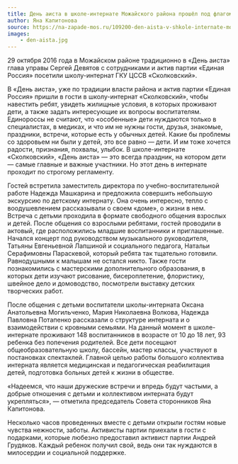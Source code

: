 ```yaml
---
title: День аиста в школе-интернате Можайского района прошёл под флагом добра
author: Яна Капитонова
source: https://na-zapade-mos.ru/109200-den-aista-v-shkole-internate-mozhajskogo-rajona-proshjol-pod-flagom-dobra.html
images:
    - den-aista.jpg
---
```

29 октября 2016 года в Можайском районе традиционно в «День аиста» глава управы Сергей Девятов с сотрудниками и актив
партии «Единая Россия» посетили школу-интернат ГКУ ЦССВ «Сколковский».

<!--more-->
В «День аиста», уже по традиции власти района и актив партии «Единая Россия» пришли в гости в школу-интернат
«Сколковский», чтобы навестить ребят, увидеть жилищные условия, в которых проживают дети, а также задать интересующие
их вопросы воспитателям. Единороссы не считают, что «особенные» дети нуждаются только в специалистах, в медиках, и что
им не нужны гости, друзья, знакомые, праздники, встречи, которые есть у обычных детей. Какие бы проблемы со здоровьем
ни были у детей, это все равно — дети. И им тоже хочется радости, признания, похвалы, улыбок. В школе-интернате
«Сколковский», «День аиста» — это всегда праздник, на котором дети — самые главные и важные участники. Но этот день
в интернате проходит по строгому регламенту.

Гостей встретила заместитель директора по учебно-воспитательной работе Надежда Машкарина и предложила совершить
небольшую экскурсию по детскому интернату. Она очень интересно, тепло с воодушевлением рассказывали о своем «доме»,
о жизни в нем. Встреча с детьми проходила в формате свободного общения взрослых и детей. После общения со взрослыми
ребятами, гостей проводили в актовый, где расположились младшие воспитанники и приглашенные. Начался концерт под
руководством музыкального руководителя, Татьяны Евгеньевной Лапшиной и социального педагога, Натальи Серафимовны
Параскевой, который ребята так тщательно готовили. Равнодушными к малышам не остался никто. Также гости познакомились
с мастерскими дополнительного образования, в которых дети изучают рисование, бисероплетение, флористику, швейное дело
и домоводство, посмотрели выставку детских творческих работ.

После общения с детьми воспитатели школы-интерната Оксана Анатольевна Могильченко, Мария Николаевна Волкова, Надежда
Павловна Потапенко рассказали о структуре интерната и о взаимодействии с кровными семьями. На данный момент
в школе-интернате проживают 148 воспитанников в возрасте от 10 до 18 лет, 93 ребенка без попечения родителей. Все дети
посещают общеобразовательную школу, бассейн, мастер классы, участвуют в постановках спектаклей. Главной целью работы
большого коллектива интерната является медицинская и педагогическая реабилитация детей, подготовка больных детей к жизни
в обществе.

«Надеемся, что наши дружеские встречи и впредь будут частыми, а добрые отношения с детьми и коллективом интерната будут
укрепляться», — отметила председатель Совета сторонников Яна Капитонова.

Несколько часов проведенных вместе с детьми открыли гостям новые чувства нежности, заботы. Активисты партии приехали
в гости с подарками, которые любезно предоставил активист партии Андрей Грудяков. Каждый ребенок получил свой, ведь они
так нуждаются в милосердии и социальной поддержке.
